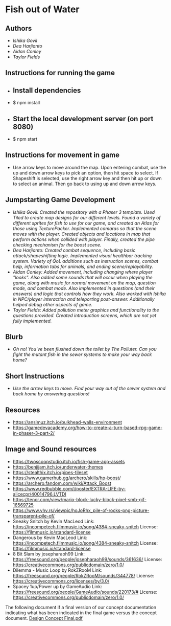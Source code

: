 # Fish out of Water

## Authors
- *Ishika Govil*
- *Dea Harjianto*
- *Aidan Conley*
- *Taylor Fields*

## Instructions for running the game
- ## Install dependencies
- $ npm install
- ## Start the local development server (on port 8080)
- $ npm start

## Instructions for movement in game
- Use arrow keys to move around the map. Upon entering combat, use the up and down arrow keys to pick an option, then hit space to select. If Shapeshift is selected, use the right arrow key and then hit up or down to select an animal. Then go back to using up and down arrow keys.

## Jumpstarting Game Development
- *Ishika Govil: Created the repository with a Phaser 3 template. Used Tiled to create map designs for our different levels. Found a variety of different sprites for fish to use for our game, and created an Atlas for those using TexturePacker. Implemented camaras so that the scene moves with the player. Created objects and locations in map that perform actions when collided with player. Finally, created the pipe checking mechanism for the boost scene.*
- *Dea Harjianto: Created combat sequence, including basic attack/shapeshifting logic. Implemented visual healthbar tracking system. Variety of QoL additions such as instruction scenes, combat help, information tabs for animals, and ending scene/replayability.*
- *Aidan Conley: Added movement, including changing where player "looks". Also added some sounds that will occur when playing the game, along with music for normal movement on the map, question mode, and combat mode. Also implemented in questions (and their answers) and logic that controls how they work. Also worked with Ishika in NPC/player interaction and teleporting post-answer. Additionally helped debug other aspects of game.*
- *Taylor Fields: Added pollution meter graphics and functionality to the questions provided. Created introduction screens, which are not yet fully implemented.*
## Blurb
- *Oh no! You've been flushed down the toilet by The Polluter. Can you fight the mutant fish in the sewer systems to make your way back home?*

## Short Instructions
- *Use the arrow keys to move. Find your way out of the sewer system and back home by answering questions!*

## Resources
- https://ansimuz.itch.io/bulkhead-walls-environment
- https://gamedevacademy.org/how-to-create-a-turn-based-rpg-game-in-phaser-3-part-2/

## Image and Sound resources
- https://twoscoopstudio.itch.io/fish-game-app-assets
- https://benjijam.itch.io/underwater-themes
- https://stealthix.itch.io/pipes-tileset 
- https://www.gamerhub.gg/archero/skills/hp-boost/
- https://archero.fandom.com/wiki/Attack_Boost
- https://www.redbubble.com/i/poster/EXTRA-LIFE-by-alicecpr/40014796.LVTDI 
- https://tenor.com/view/mario-block-lucky-block-pixel-smb-gif-16569725 
- https://www.vhv.rs/viewpic/hoJoRhx_pile-of-rocks-png-picture-transparent-pile-of/ 
- Sneaky Snitch by Kevin MacLeod
Link: https://incompetech.filmmusic.io/song/4384-sneaky-snitch
License: https://filmmusic.io/standard-license
- Dangerous by Kevin MacLeod
Link: https://incompetech.filmmusic.io/song/4384-sneaky-snitch
License: https://filmmusic.io/standard-license 
- 8 Bit Slam by josepharaoh99
Link: https://freesound.org/people/josepharaoh99/sounds/361636/
License: https://creativecommons.org/publicdomain/zero/1.0/ 
- Dilemma - Music Loop by RokZRooM
Link: https://freesound.org/people/RokZRooM/sounds/344778/
License: https://creativecommons.org/licenses/by/3.0/
- Spacey 1up/Power up by GameAudio
Link: https://freesound.org/people/GameAudio/sounds/220173/#
License: https://creativecommons.org/publicdomain/zero/1.0/


The following document if a final version of our concept documentation indicating what has been indicated in the final game versus the concept document. 
[Design Concept Final.pdf](https://github.com/Spring-2021-CISC374/fish-out-of-water/blob/master/src/assets/Game%20Design%20Document.pdf)


